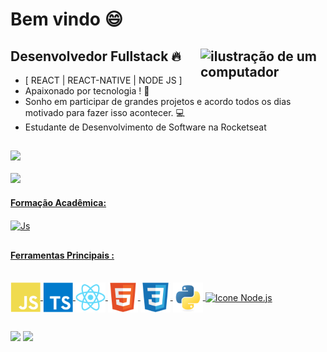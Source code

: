 # Bem vindo 😄
## Desenvolvedor Fullstack 🔥<img src="https://raw.githubusercontent.com/MicaelliMedeiros/micaellimedeiros/master/image/computer-illustration.png" alt="ilustração de um computador" min-width="200px" max-width="200px" width="200px" align="right">


- [ REACT | REACT-NATIVE | NODE JS ] 
- Apaixonado por tecnologia ! 🤖 
- Sonho em participar de grandes projetos e acordo todos os dias motivado para fazer isso acontecer. 💻
- Estudante de Desenvolvimento de Software na Rocketseat 
##
<div align="start" >
  <a href="https://github.com/MatthewsBritto">
  <img height="180em" src="https://github-readme-stats.vercel.app/api?username=MatthewsBritto&show_icons=true&theme=onedark&include_all_commits=true&count_private=true"/>
</div>
<br/>
<div align="start">
  <img height="180em" src="https://github-readme-stats.vercel.app/api/top-langs/?username=MatthewsBritto&layout=compact&langs_count=7&theme=onedark"/>
</div>

#### Formação Acadêmica:

<img align="center" alt="Js" height="94" width="94" src="https://www.rocketseat.com.br/_next/static/media/rocketseat-logo.9582f883.svg">

##
#### Ferramentas Principais :

<div style="display: inline_block"><br>
  <img align="center" alt="Js" height="48" width="48" src="https://raw.githubusercontent.com/devicons/devicon/master/icons/javascript/javascript-plain.svg">
  <img align="center" alt="Ts" height="48" width="48" src="https://raw.githubusercontent.com/devicons/devicon/master/icons/typescript/typescript-plain.svg">
  <img align="center" alt="React" height="48" width="48" src="https://raw.githubusercontent.com/devicons/devicon/master/icons/react/react-original.svg">
  <img align="center" alt="HTML" height="48" width="48" src="https://raw.githubusercontent.com/devicons/devicon/master/icons/html5/html5-original.svg">
  <img align="center" alt="CSS" height="48" width="48" src="https://raw.githubusercontent.com/devicons/devicon/master/icons/css3/css3-original.svg">
  <img align="center" alt="Python" height="48" width="48" src="https://raw.githubusercontent.com/devicons/devicon/master/icons/python/python-original.svg">
  <img align="center" height="48px" width="48px" alt="Icone Node.js" src="https://skillicons.dev/icons?i=nodejs"/>
</div>
  
  ##
<div>  
  <a href = "mailto:luismatthews29@gmail.com"><img src="https://img.shields.io/badge/-Gmail-%23333?style=for-the-badge&logo=gmail&logoColor=white" target="_blank"></a>
  <a href="https://www.linkedin.com/in/matthews-britto-a61316195/" target="_blank"><img src="https://img.shields.io/badge/-LinkedIn-%230077B5?style=for-the-badge&logo=linkedin&logoColor=white" target="_blank"></a> 
  </div>  



